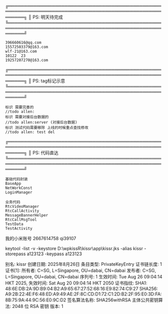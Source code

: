 
╔═════════════════════════════════════════════════════════════════════════════════════════════════════════╗
║   PS: 明天待完成 
╚═════════════════════════════════════════════════════════════════════════════════════════════════════════╝

 

    396660616@qq.com
    15572503379@163.com
    wlf-21@163.com
    10122  23
    19257207270@163.com





╔═════════════════════════════════════════════════════════════════════════════════════════════════════════╗
║   PS: tag标记示意
╚═════════════════════════════════════════════════════════════════════════════════════════════════════════╝

    标识 需要完善的
    //todo allen:
    标识 需要对接后台数据的
    //todo allen:server (对接后台数据)
    标识 测试代码需要移除 上线的时候重点查找修改
    //todo allen: test del








╔═════════════════════════════════════════════════════════════════════════════════════════════════════════╗
║   PS: 代码直达
╚═════════════════════════════════════════════════════════════════════════════════════════════════════════╝


    基础代码封装
    BaseApp
    NetWorkConst 
    LoginManager
    
    业务代码
    RtcVideoManager
    RtcCallActivity
    MessageBannerHelper
    RtcCallMsgTool
    TestData
    TestActivity


我的小米账号 2667614758  qi39107






keytool -list -v -keystore D:\wpkissR\kissr\app\kissr.jks -alias kissr -storepass a123123 -keypass a123123




别名: kissr
创建日期: 2025年8月26日
条目类型: PrivateKeyEntry
证书链长度: 1
证书[1]:
所有者: C=SG, L=Singapore, OU=dabai, CN=dabai
发布者: C=SG, L=Singapore, OU=dabai, CN=dabai
序列号: 1
生效时间: Tue Aug 26 09:04:14 HKT 2025, 失效时间: Sat Aug 20 09:04:14 HKT 2050
证书指纹:
SHA1: 48:6E:DB:2A:9D:B9:04:B2:A9:65:67:27:52:68:16:E9:82:74:C9:27
SHA256: A9:2B:22:4E:F6:48:ED:A9:49:AE:2F:8C:CD:D1:72:C1:2D:B2:2F:95:E0:3D:FA:8B:75:9A:44:9C:56:E0:9C:D2
签名算法名称: SHA256withRSA
主体公共密钥算法: 2048 位 RSA 密钥
版本: 1


